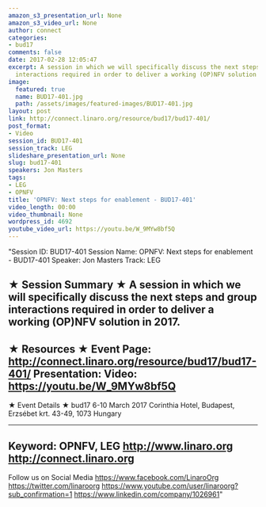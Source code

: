 ```yaml
---
amazon_s3_presentation_url: None
amazon_s3_video_url: None
author: connect
categories:
- bud17
comments: false
date: 2017-02-28 12:05:47
excerpt: A session in which we will specifically discuss the next steps and group
  interactions required in order to deliver a working (OP)NFV solution in 2017.
image:
  featured: true
  name: BUD17-401.jpg
  path: /assets/images/featured-images/BUD17-401.jpg
layout: post
link: http://connect.linaro.org/resource/bud17/bud17-401/
post_format:
- Video
session_id: BUD17-401
session_track: LEG
slideshare_presentation_url: None
slug: bud17-401
speakers: Jon Masters
tags:
- LEG
- OPNFV
title: 'OPNFV: Next steps for enablement - BUD17-401'
video_length: 00:00
video_thumbnail: None
wordpress_id: 4692
youtube_video_url: https://youtu.be/W_9MYw8bf5Q
---
```


"Session ID: BUD17-401
Session Name: OPNFV: Next steps for enablement - BUD17-401
Speaker: Jon Masters
Track: LEG


★ Session Summary ★
A session in which we will specifically discuss the next steps and group interactions required in order to deliver a working (OP)NFV solution in 2017.
---------------------------------------------------
★ Resources ★
Event Page: http://connect.linaro.org/resource/bud17/bud17-401/
Presentation: 
Video: https://youtu.be/W_9MYw8bf5Q
 ---------------------------------------------------

★ Event Details ★
bud17
6-10 March 2017
Corinthia Hotel, Budapest,
Erzsébet krt. 43-49,
1073 Hungary

---------------------------------------------------
Keyword: OPNFV, LEG
http://www.linaro.org
http://connect.linaro.org
---------------------------------------------------
Follow us on Social Media
https://www.facebook.com/LinaroOrg
https://twitter.com/linaroorg
https://www.youtube.com/user/linaroorg?sub_confirmation=1
https://www.linkedin.com/company/1026961"